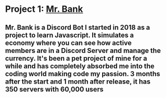 <!-- TITLE: Mrbank -->
<!-- SUBTITLE: My first project!<br/>Languages: Node.js, HTML-->

# Project 1: [Mr. Bank](https://bot.mayorchano.me)

## Mr. Bank is a Discord Bot I started in 2018 as a project to learn Javascript. It simulates a economy where you can see how active members are in a Discord Server and manage the currency. It's been a pet project of mine for a while and has completely absorbed me into the coding world making code my passion. 3 months after the start and 1 month after release, it has 350 servers with 60,000 users